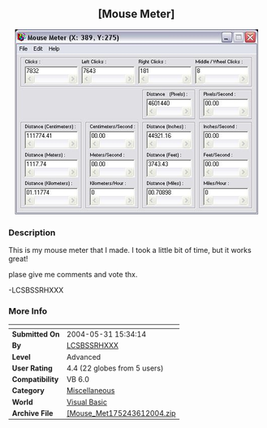 ﻿<div align="center">

## \[Mouse Meter\]

<img src="PIC2004611411364984.JPG">
</div>

### Description

This is my mouse meter that I made. I took a little bit of time, but it works great!

plase give me comments and vote thx.

-LCSBSSRHXXX
 
### More Info
 


<span>             |<span>
---                |---
**Submitted On**   |2004-05-31 15:34:14
**By**             |[LCSBSSRHXXX](https://github.com/Planet-Source-Code/PSCIndex/blob/master/ByAuthor/lcsbssrhxxx.md)
**Level**          |Advanced
**User Rating**    |4.4 (22 globes from 5 users)
**Compatibility**  |VB 6\.0
**Category**       |[Miscellaneous](https://github.com/Planet-Source-Code/PSCIndex/blob/master/ByCategory/miscellaneous__1-1.md)
**World**          |[Visual Basic](https://github.com/Planet-Source-Code/PSCIndex/blob/master/ByWorld/visual-basic.md)
**Archive File**   |[\[Mouse\_Met175243612004\.zip](https://github.com/Planet-Source-Code/lcsbssrhxxx-mouse-meter__1-54125/archive/master.zip)








